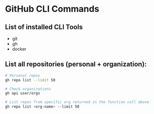# GitHub CLI Commands

## List of installed CLI Tools

- git
- gh
- docker

## List all repositories (personal + organization):
```bash
# Personal repos
gh repo list --limit 50

# Check organizations
gh api user/orgs

# List repos from specific org returned in the function call above
gh repo list <org-name> --limit 50
```